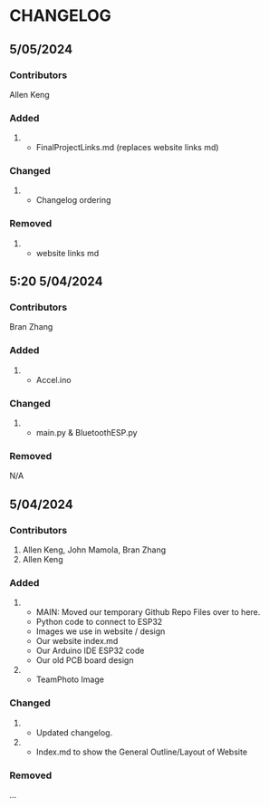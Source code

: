 # CHANGELOG


## 5/05/2024
### Contributors
Allen Keng
### Added
1. 
    * FinalProjectLinks.md (replaces website links md)
### Changed
1. 
    * Changelog ordering

### Removed
1. 
    * website links md


## 5:20 5/04/2024
### Contributors
Bran Zhang

### Added
1. 
    * Accel.ino
### Changed
1. 
    * main.py & BluetoothESP.py

### Removed
N/A

## 5/04/2024
### Contributors
1. Allen Keng, John Mamola, Bran Zhang
2. Allen Keng

### Added
1. 
    * MAIN: Moved our temporary Github Repo Files over to here.
    * Python code to connect to ESP32
    * Images we use in website / design
    * Our website index.md
    * Our Arduino IDE ESP32 code
    * Our old PCB board design
2. 
    * TeamPhoto Image
### Changed
1. 
    * Updated changelog. 
2. 
    * Index.md to show the General Outline/Layout of Website

### Removed
...
